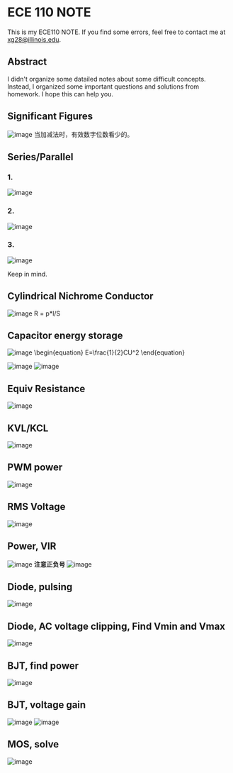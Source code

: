# ECE 110 NOTE

This is my ECE110 NOTE. If you find some errors, feel free to contact me at xg28@illinois.edu.


## Abstract

I didn't organize some datailed notes about some difficult concepts. Instead, I organized some important questions and solutions from homework. I hope this can help you.


## Significant Figures
![image](https://github.com/user-attachments/assets/bfbabec4-4fa6-4098-ba87-14d9957d4fa1)
当加减法时，有效数字位数看少的。

## Series/Parallel
### 1. 
![image](https://github.com/user-attachments/assets/8a4d886d-cd91-4c1a-afd2-478680ae9a86)
### 2. 
![image](https://github.com/user-attachments/assets/8a086044-6e29-4482-a0aa-ee0f1d2b2b10)
### 3. 
![image](https://github.com/user-attachments/assets/bbe9faf8-8736-411a-8329-87e40deff277)


Keep in mind.

## Cylindrical Nichrome Conductor
![image](https://github.com/user-attachments/assets/7c7457be-5f35-4a38-81e1-440f8a54c71f)
R = p*l/S

## Capacitor energy storage
![image](https://github.com/user-attachments/assets/c7bd0360-efe1-4986-9f93-fa5469b92185)
\begin{equation}
E=\frac{1}{2}CU^2
\end{equation}

![image](https://github.com/user-attachments/assets/b8e4c5b2-0e50-4bbd-9a6e-7e7d113d90ee)
![image](https://github.com/user-attachments/assets/08c8c482-0f92-41ec-9548-99bb767a0c81)

## Equiv Resistance
![image](https://github.com/user-attachments/assets/d33e8d8d-7ed1-41fc-9007-ec31ec3a1d9e)

## KVL/KCL
![image](https://github.com/user-attachments/assets/96ace4f3-40dd-4be5-b637-a12041e572e9)

## PWM power
![image](https://github.com/user-attachments/assets/a705c01b-192d-4a96-8dfa-319b406117ae)

## RMS Voltage
![image](https://github.com/user-attachments/assets/325c765b-fae1-455b-b1fc-d37b7cbaa96d)

## Power, VIR
![image](https://github.com/user-attachments/assets/46790139-8e6f-4a6a-a37d-fd7bdebb482b)
**注意正负号**
![image](https://github.com/user-attachments/assets/538567fe-b145-4d6e-9f4a-f2c0ac13a834)

## Diode, pulsing
![image](https://github.com/user-attachments/assets/d5bc7ef1-d5ca-4f88-a35f-b2cc0220a227)

## Diode, AC voltage clipping, Find Vmin and Vmax
![image](https://github.com/user-attachments/assets/77243bbe-db77-4dc7-8dfb-d1d956377e52)

## BJT, find power
![image](https://github.com/user-attachments/assets/f1271b55-9c2f-4a41-aaa3-7e483a68056a)

## BJT, voltage gain
![image](https://github.com/user-attachments/assets/217ff51f-b0f3-409a-8889-59bebd4a097e)
![image](https://github.com/user-attachments/assets/edbcee11-1ee1-41d0-a82c-9cbce6b22ed4)

## MOS, solve
![image](https://github.com/user-attachments/assets/3d054586-3c56-47a5-8a0f-5ddd7d7c9920)





